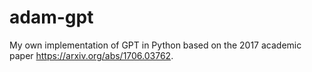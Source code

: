# adam-gpt
My own implementation of GPT in Python based on the 2017 academic paper https://arxiv.org/abs/1706.03762.
